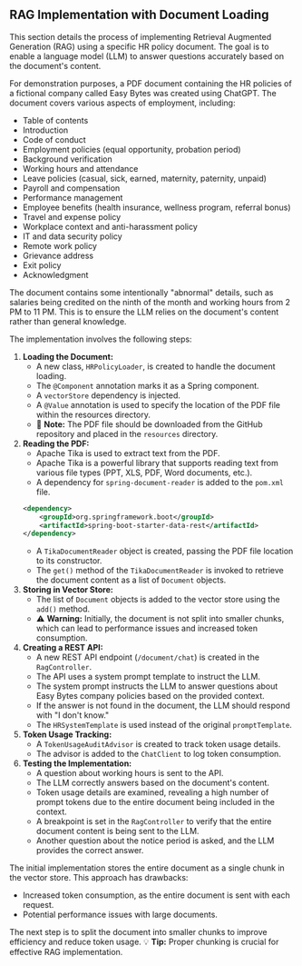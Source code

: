 ## RAG Implementation with Document Loading

This section details the process of implementing Retrieval Augmented Generation (RAG) using a specific HR policy document. The goal is to enable a language model (LLM) to answer questions accurately based on the document's content.

For demonstration purposes, a PDF document containing the HR policies of a fictional company called Easy Bytes was created using ChatGPT. The document covers various aspects of employment, including:

*   Table of contents
*   Introduction
*   Code of conduct
*   Employment policies (equal opportunity, probation period)
*   Background verification
*   Working hours and attendance
*   Leave policies (casual, sick, earned, maternity, paternity, unpaid)
*   Payroll and compensation
*   Performance management
*   Employee benefits (health insurance, wellness program, referral bonus)
*   Travel and expense policy
*   Workplace context and anti-harassment policy
*   IT and data security policy
*   Remote work policy
*   Grievance address
*   Exit policy
*   Acknowledgment

The document contains some intentionally "abnormal" details, such as salaries being credited on the ninth of the month and working hours from 2 PM to 11 PM. This is to ensure the LLM relies on the document's content rather than general knowledge.

The implementation involves the following steps:

1.  **Loading the Document:**
    *   A new class, `HRPolicyLoader`, is created to handle the document loading.
    *   The `@Component` annotation marks it as a Spring component.
    *   A `vectorStore` dependency is injected.
    *   A `@Value` annotation is used to specify the location of the PDF file within the resources directory.
    *   📝 **Note:** The PDF file should be downloaded from the GitHub repository and placed in the `resources` directory.
2.  **Reading the PDF:**
    *   Apache Tika is used to extract text from the PDF.
    *   Apache Tika is a powerful library that supports reading text from various file types (PPT, XLS, PDF, Word documents, etc.).
    *   A dependency for `spring-document-reader` is added to the `pom.xml` file.
    ```xml
    <dependency>
        <groupId>org.springframework.boot</groupId>
        <artifactId>spring-boot-starter-data-rest</artifactId>
    </dependency>
    ```
    *   A `TikaDocumentReader` object is created, passing the PDF file location to its constructor.
    *   The `get()` method of the `TikaDocumentReader` is invoked to retrieve the document content as a list of `Document` objects.
3.  **Storing in Vector Store:**
    *   The list of `Document` objects is added to the vector store using the `add()` method.
    *   ⚠️ **Warning:**  Initially, the document is not split into smaller chunks, which can lead to performance issues and increased token consumption.
4.  **Creating a REST API:**
    *   A new REST API endpoint (`/document/chat`) is created in the `RagController`.
    *   The API uses a system prompt template to instruct the LLM.
    *   The system prompt instructs the LLM to answer questions about Easy Bytes company policies based on the provided context.
    *   If the answer is not found in the document, the LLM should respond with "I don't know."
    *   The `HRSystemTemplate` is used instead of the original `promptTemplate`.
5.  **Token Usage Tracking:**
    *   A `TokenUsageAuditAdvisor` is created to track token usage details.
    *   The advisor is added to the `ChatClient` to log token consumption.
6.  **Testing the Implementation:**
    *   A question about working hours is sent to the API.
    *   The LLM correctly answers based on the document's content.
    *   Token usage details are examined, revealing a high number of prompt tokens due to the entire document being included in the context.
    *   A breakpoint is set in the `RagController` to verify that the entire document content is being sent to the LLM.
    *   Another question about the notice period is asked, and the LLM provides the correct answer.

The initial implementation stores the entire document as a single chunk in the vector store. This approach has drawbacks:

*   Increased token consumption, as the entire document is sent with each request.
*   Potential performance issues with large documents.

The next step is to split the document into smaller chunks to improve efficiency and reduce token usage. 💡 **Tip:** Proper chunking is crucial for effective RAG implementation.
